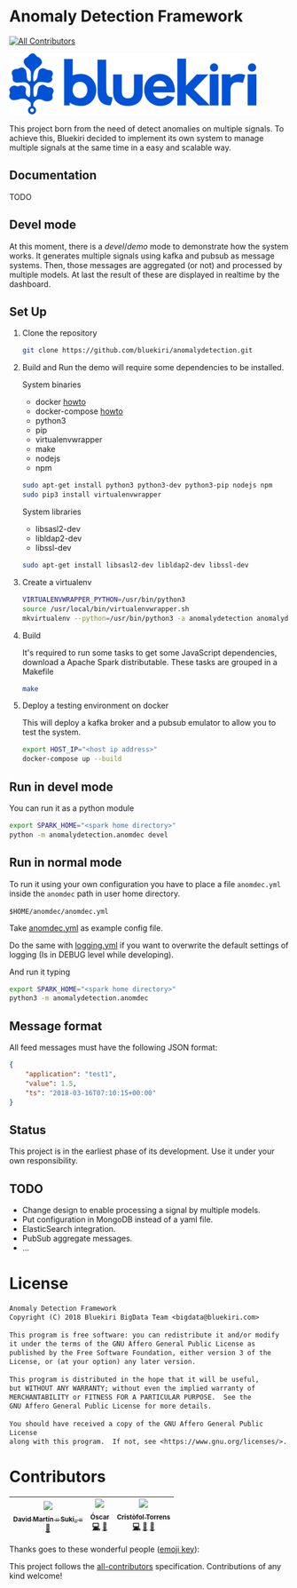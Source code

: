 # Anomaly Detection Framework
[![All Contributors](https://img.shields.io/badge/all_contributors-3-orange.svg?style=flat-square)](#contributors)

![N|Bluekiri](var/bluekiri_logo.png?raw=true "Bluekiri")

This project born from the need of detect anomalies on multiple signals.
To achieve this, Bluekiri decided to implement its own system to manage
multiple signals at the same time in a easy and scalable way.

## Documentation

TODO

## Devel mode

At this moment, there is a _devel_/_demo_ mode to demonstrate how the system works. It
generates multiple signals using kafka and pubsub as message systems. Then,
those messages are aggregated (or not) and processed by multiple models. At
last the result of these are displayed in realtime by the dashboard.

## Set Up

1. Clone the repository

    ```bash
    git clone https://github.com/bluekiri/anomalydetection.git
    ```

2. Build and Run the demo will require some dependencies to be installed.

    System binaries
    
    - docker [howto](https://docs.docker.com/install/#supported-platforms)
    - docker-compose [howto](https://docs.docker.com/compose/install/)
    - python3
    - pip
    - virtualenvwrapper
    - make
    - nodejs
    - npm
    
    ```bash
    sudo apt-get install python3 python3-dev python3-pip nodejs npm
    sudo pip3 install virtualenvwrapper
    ```
    
    System libraries
    
    - libsasl2-dev
    - libldap2-dev
    - libssl-dev
    
    ```bash
    sudo apt-get install libsasl2-dev libldap2-dev libssl-dev
    ```

3. Create a virtualenv

    ```bash
    VIRTUALENVWRAPPER_PYTHON=/usr/bin/python3
    source /usr/local/bin/virtualenvwrapper.sh
    mkvirtualenv --python=/usr/bin/python3 -a anomalydetection anomalydetection
    ```

4. Build

    It's required to run some tasks to get some JavaScript dependencies, download
    a Apache Spark distributable. These tasks are grouped in a Makefile
    
    ```bash
    make
    ```

5. Deploy a testing environment on docker

    This will deploy a kafka broker and a pubsub emulator to allow you to test
    the system.

    ```bash
    export HOST_IP="<host ip address>"
    docker-compose up --build
    ```

## Run in devel mode

You can run it as a python module

```bash
export SPARK_HOME="<spark home directory>"
python -m anomalydetection.anomdec devel
```
    
## Run in normal mode

To run it using your own configuration you have to place a file ```anomdec.yml```
inside the ```anomdec``` path in user home directory.

```$HOME/anomdec/anomdec.yml```

Take [anomdec.yml](src/anomalydetection/anomdec.yml) as example config file.

Do the same with [logging.yml](src/anomalydetection/logging.yml) if you want
to overwrite the default settings of logging (Is in DEBUG level while developing).

And run it typing

```bash
export SPARK_HOME="<spark home directory>"
python3 -m anomalydetection.anomdec
```

## Message format

All feed messages must have the following JSON format:

```json
{
    "application": "test1",
    "value": 1.5,
    "ts": "2018-03-16T07:10:15+00:00"
}
```

## Status

This project is in the earliest phase of its development. Use it under your
own responsibility.

## TODO

* Change design to enable processing a signal by multiple models.
* Put configuration in MongoDB instead of a yaml file.
* ElasticSearch integration.
* PubSub aggregate messages.
* ...

# License

    Anomaly Detection Framework
    Copyright (C) 2018 Bluekiri BigData Team <bigdata@bluekiri.com>

    This program is free software: you can redistribute it and/or modify
    it under the terms of the GNU Affero General Public License as
    published by the Free Software Foundation, either version 3 of the
    License, or (at your option) any later version.

    This program is distributed in the hope that it will be useful,
    but WITHOUT ANY WARRANTY; without even the implied warranty of
    MERCHANTABILITY or FITNESS FOR A PARTICULAR PURPOSE.  See the
    GNU Affero General Public License for more details.

    You should have received a copy of the GNU Affero General Public License
    along with this program.  If not, see <https://www.gnu.org/licenses/>.
    
# Contributors

<!-- ALL-CONTRIBUTORS-LIST:START - Do not remove or modify this section -->
<!-- prettier-ignore -->
| [<img src="https://avatars0.githubusercontent.com/u/243109?v=4" width="100px;"/><br /><sub><b>David Martín :: Suki_ ::</b></sub>](http://sukiweb.net)<br />[🤔](#ideas-sukiweb "Ideas, Planning, & Feedback") | [<img src="https://avatars3.githubusercontent.com/u/6574210?v=4" width="100px;"/><br /><sub><b>Óscar</b></sub>](https://github.com/OscarGarciaPeinado)<br />[💻](https://github.com/bluekiri/anomalydetection/commits?author=OscarGarciaPeinado "Code") [🤔](#ideas-OscarGarciaPeinado "Ideas, Planning, & Feedback") | [<img src="https://avatars0.githubusercontent.com/u/1277789?v=4" width="100px;"/><br /><sub><b>Cristòfol Torrens</b></sub>](https://github.com/piffall)<br />[💻](https://github.com/bluekiri/anomalydetection/commits?author=piffall "Code") [📖](https://github.com/bluekiri/anomalydetection/commits?author=piffall "Documentation") [🤔](#ideas-piffall "Ideas, Planning, & Feedback") |
| :---: | :---: | :---: |
<!-- ALL-CONTRIBUTORS-LIST:END -->
Thanks goes to these wonderful people ([emoji key](https://github.com/kentcdodds/all-contributors#emoji-key)):

<!-- ALL-CONTRIBUTORS-LIST:START - Do not remove or modify this section -->
<!-- prettier-ignore -->
<!-- ALL-CONTRIBUTORS-LIST:END -->

This project follows the [all-contributors](https://github.com/kentcdodds/all-contributors) specification. Contributions of any kind welcome!